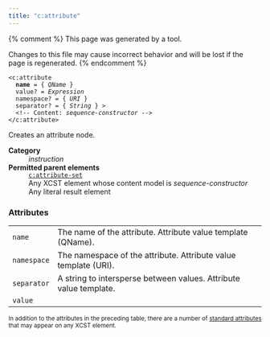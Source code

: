```yaml
---
title: "c:attribute"
---
```


{% comment %}
This page was generated by a tool.

Changes to this file may cause incorrect behavior and will be lost if
the page is regenerated.
{% endcomment %}

<div class="ref-element-syntax language-xml highlighter-rouge"><pre class="highlight"><code><span class="nt">&lt;c:attribute</span>
  <b>name</b> = { <i title="A QName. Unprefixed names are in the null namespace.">QName</i> }
  <span>value</span>? = <i title="Expression">Expression</i>
  <span>namespace</span>? = { <i>URI</i> }
  <span>separator</span>? = { <i>String</i> } &gt;
  &lt;!-- Content: <span><i>sequence-constructor</i></span> --&gt;
<span class="nt">&lt;/c:attribute&gt;</span></code></pre></div>
<p>Creates an attribute node.</p>
<dl>
   <dt><b>Category</b></dt>
   <dd><i>instruction</i></dd>
   <dt><b>Permitted parent elements</b></dt>
   <dd><a href="attribute-set.html"><code>c:attribute-set</code></a></dd>
   <dd>Any XCST element whose content model is <i>sequence-constructor</i></dd>
   <dd>Any literal result element</dd>
</dl>
<h3>Attributes</h3>
<div class="table-responsive">
   <table class="ref-attribs">
      <tr>
         <td><code>name</code></td>
         <td>The name of the attribute. Attribute value template (QName).</td>
      </tr>
      <tr>
         <td><code>namespace</code></td>
         <td>The namespace of the attribute. Attribute value template (URI).</td>
      </tr>
      <tr>
         <td><code>separator</code></td>
         <td>A string to intersperse between values. Attribute value template.</td>
      </tr>
      <tr>
         <td><code>value</code></td>
         <td></td>
      </tr>
   </table>
</div>
<p><small>
      In addition to the attributes in the preceding table, there are a number of <a href="../c/standard-attributes.html">standard attributes</a> that may appear on any XCST element.
      </small></p>